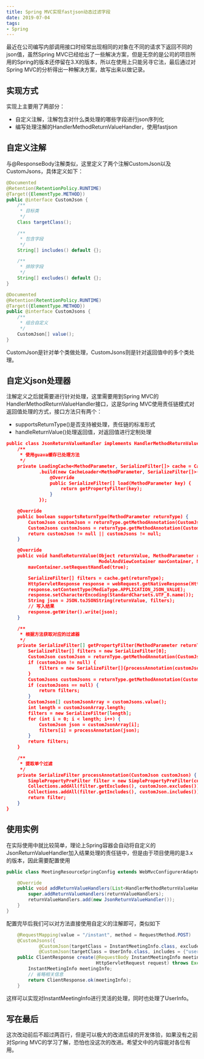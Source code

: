 ```yaml
---
title: Spring MVC实现fastjson动态过滤字段
date: 2019-07-04
tags:
- Spring
---
```

最近在公司编写内部调用接口时经常出现相同的对象在不同的请求下返回不同的json值，虽然Spring MVC已经给出了一些解决方案，但是无奈的是公司的项目所用的Spring的版本还停留在3.X的版本，所以在使用上只能另寻它法，最后通过对Spring MVC的分析得出一种解决方案，故写出来以做记录。
<!--more-->

## 实现方式

实现上主要用了两部分：

* 自定义注解，注解包含对什么类处理的哪些字段进行json序列化
* 编写处理注解的HandlerMethodReturnValueHandler，使用fastjson

## 自定义注解

与@ResponseBody注解类似，这里定义了两个注解CustomJson以及CustomJsons，具体定义如下：

```java
@Documented
@Retention(RetentionPolicy.RUNTIME)
@Target({ElementType.METHOD})
public @interface CustomJson {
    /**
     * 目标类
     */
    Class targetClass();

    /**
     * 包含字段
     */
    String[] includes() default {};

    /**
     * 排除字段
     */
    String[] excludes() default {};
}
```

```java
@Documented
@Retention(RetentionPolicy.RUNTIME)
@Target({ElementType.METHOD})
public @interface CustomJsons {
    /**
     * 组合自定义
     */
    CustomJson[] value();
}
```

CustomJson是针对单个类做处理，CustomJsons则是针对返回值中的多个类处理。

## 自定义json处理器

注解定义之后就需要进行针对处理，这里需要用到Spring MVC的HandlerMethodReturnValueHandler接口，这是Spring MVC使用责任链模式对返回值处理的方式，接口方法只有两个：

* supportsReturnType()是否支持被处理，责任链的标准形式
* handleReturnValue()处理返回值，对返回值进行定制处理

```json
public class JsonReturnValueHandler implements HandlerMethodReturnValueHandler {
    /**
     * 使用guava缓存已处理方法
     */
    private LoadingCache<MethodParameter, SerializeFilter[]> cache = CacheBuilder.newBuilder()
            .build(new CacheLoader<MethodParameter, SerializeFilter[]>() {
                @Override
                public SerializeFilter[] load(MethodParameter key) {
                    return getPropertyFilter(key);
                }
            });

    @Override
    public boolean supportsReturnType(MethodParameter returnType) {
        CustomJson customJson = returnType.getMethodAnnotation(CustomJson.class);
        CustomJsons customJsons = returnType.getMethodAnnotation(CustomJsons.class);
        return customJson != null || customJsons != null;
    }

    @Override
    public void handleReturnValue(Object returnValue, MethodParameter returnType,
                                  ModelAndViewContainer mavContainer, NativeWebRequest webRequest) throws Exception {
        mavContainer.setRequestHandled(true);

        SerializeFilter[] filters = cache.get(returnType);
        HttpServletResponse response = webRequest.getNativeResponse(HttpServletResponse.class);
        response.setContentType(MediaType.APPLICATION_JSON_VALUE);
        response.setCharacterEncoding(StandardCharsets.UTF_8.name());
        String json = JSON.toJSONString(returnValue, filters);
        // 写入结果
        response.getWriter().write(json);
    }

    /**
     * 根据方法获取对应的过滤器
     */
    private SerializeFilter[] getPropertyFilter(MethodParameter returnType) {
        SerializeFilter[] filters = new SerializeFilter[0];
        CustomJson customJson = returnType.getMethodAnnotation(CustomJson.class);
        if (customJson != null) {
            filters = new SerializeFilter[]{processAnnotation(customJson)};
        }
        CustomJsons customJsons = returnType.getMethodAnnotation(CustomJsons.class);
        if (customJsons == null) {
            return filters;
        }
        CustomJson[] customJsonArray = customJsons.value();
        int length = customJsonArray.length;
        filters = new SerializeFilter[length];
        for (int i = 0; i < length; i++) {
            CustomJson json = customJsonArray[i];
            filters[i] = processAnnotation(json);
        }
        return filters;
    }

    /**
     * 提取单个过滤
     */
    private SerializeFilter processAnnotation(CustomJson customJson) {
        SimplePropertyPreFilter filter = new SimplePropertyPreFilter(customJson.targetClass());
        Collections.addAll(filter.getExcludes(), customJson.excludes());
        Collections.addAll(filter.getIncludes(), customJson.includes());
        return filter;
    }
}
```

## 使用实例

在实际使用中就比较简单，理论上Spring容器会自动将自定义的JsonReturnValueHandler加入结果处理的责任链中，但是由于项目使用的是3.x的版本，因此需要配置使用

```java
public class MeetingResourceSpringConfig extends WebMvcConfigurerAdapter {

    @Override
    public void addReturnValueHandlers(List<HandlerMethodReturnValueHandler> returnValueHandlers) {
        super.addReturnValueHandlers(returnValueHandlers);
        returnValueHandlers.add(new JsonReturnValueHandler());
    }
}
```

配置完毕后我们可以对方法直接使用自定义的注解即可，类似如下

```java
    @RequestMapping(value = "/instant", method = RequestMethod.POST)
    @CustomJsons({
            @CustomJson(targetClass = InstantMeetingInfo.class, excludes = {"password", "chairPassword", "userList"}),
            @CustomJson(targetClass = UserInfo.class, includes = {"userId", "userName", "displayName"})})
    public ClientResponse create(@RequestBody InstantMeetingInfo meetingInfo,
                                 HttpServletRequest request) throws Exception {
        InstantMeetingInfo meetingInfo;
        // 省略相关信息
        return ClientResponse.ok(meetingInfo);
    }
```

这样可以实现对InstantMeetingInfo进行灵活的处理，同时也处理了UserInfo。

## 写在最后

这次改动前后不超过两百行，但是可以极大的改进后续的开发体验，如果没有之前对Spring MVC的学习了解，恐怕也没这次的改进。希望文中的内容能对各位有用。
